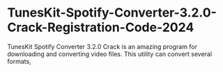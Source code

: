 # TunesKit-Spotify-Converter-3.2.0-Crack-Registration-Code-2024
TunesKit Spotify Converter 3.2.0 Crack is an amazing program for downloading and converting video files. This utility can convert several formats,
